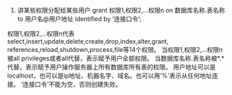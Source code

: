 1. 讲某些权限分配给某些用户
 grant 权限1,权限2,…权限n on 数据库名称.表名称 to 用户名@用户地址 identified by ‘连接口令’;
 
 权限1,权限2,…权限n代表select,insert,update,delete,create,drop,index,alter,grant,
 references,reload,shutdown,process,file等14个权限。
 当权限1,权限2,…权限n被all privileges或者all代替，表示赋予用户全部权限。
 当数据库名称.表名称被*.*代替，表示赋予用户操作服务器上所有数据库所有表的权限。
 用户地址可以是localhost，也可以是ip地址、机器名字、域名。也可以用’%'表示从任何地址连接。
 ‘连接口令’不能为空，否则创建失败。